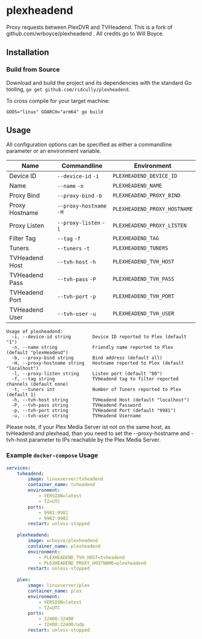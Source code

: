 # plexheadend

Proxy requests between PlexDVR and TVHeadend. This is a fork of github.com/wrboyce/plexheadend . All credits go to Will Boyce.

## Installation

### Build from Source

Download and build the project and its dependencies with the standard Go tooling, `go get github.com/ridcully/plexheadend`.

To cross compile for your target machine:

```GOOS="linux" GOARCH="arm64" go build```

## Usage

All configuration options can be specified as either a commandline parameter or an environment variable.

| Name               | Commandline                 | Environment                   |
|--------------------|-----------------------------|-------------------------------|
| Device ID          | `--device-id` `-i`          | `PLEXHEADEND_DEVICE_ID`       |
| Name               | `--name` `-n`               | `PLEXHEADEND_NAME`            |
| Proxy Bind         | `--proxy-bind` `-b`         | `PLEXHEADEND_PROXY_BIND`      |
| Proxy Hostname     | `--proxy-hostname` `-H`     | `PLEXHEADEND_PROXY_HOSTNAME`  |
| Proxy Listen       | `--proxy-listen` `-l`       | `PLEXHEADEND_PROXY_LISTEN`    |
| Filter Tag         | `--tag` `-f`                | `PLEXHEADEND_TAG`             |
| Tuners             | `--tuners` `-t`             | `PLEXHEADEND_TUNERS`          |
| TVHeadend Host     | `--tvh-host` `-h`           | `PLEXHEADEND_TVH_HOST`        |
| TVHeadend Pass     | `--tvh-pass` `-P`           | `PLEXHEADEND_TVH_PASS`        |
| TVHeadend Port     | `--tvh-port` `-p`           | `PLEXHEADEND_TVH_PORT`        |
| TVHeadend User     | `--tvh-user` `-u`           | `PLEXHEADEND_TVH_USER`        |

```
Usage of plexheadend:
  -i, --device-id string        Device ID reported to Plex (default "1")
  -n, --name string             Friendly name reported to Plex (default "plexHeadend")
  -b, --proxy-bind string       Bind address (default all)
  -H, --proxy-hostname string   Hostname reported to Plex (default "localhost")
  -l, --proxy-listen string     Listen port (default "80")
  -f, --tag string              TVHeadend tag to filter reported channels (default none)
  -t, --tuners int              Number of Tuners reported to Plex (default 1)
  -h, --tvh-host string         TVHeadend Host (default "localhost")
  -P, --tvh-pass string         TVHeadend Password
  -p, --tvh-port string         TVHeadend Port (default "9981")
  -u, --tvh-user string         TVHeadend Username
```

Please note, if your Plex Media Server ist not on the same host, as tvHeadend and plexhead, than you need to set the --proxy-hostname and -tvh-host parameter to IPs reachable by the Plex Media Server.

### Example `docker-compose` Usage

```yaml
services:
    tvheadend:
        image: linuxserver/tvheadend
        container_name: tvheadend
        environment:
            - VERSION=latest
            - TZ=UTC
        ports:
            - 9981:9981
            - 9982:9982
        restart: unless-stopped
        
    plexheadend:
        image: wrboyce/plexheadend
        container_name: plexheadend
        environment:
            - PLEXHEADEND_TVH_HOST=tvheadend
            - PLEXHEADEND_PROXY_HOSTNAME=plexheadend
        restart: unless-stopped
        
    plex:
        image: linuxserver/plex
        container_name: plex
        environment:
            - VERSION=latest
            - TZ=UTC
        ports:
            - 32400:32400
            - 32400:32400/udp
        restart: unless-stopped
```